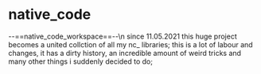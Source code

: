 # native_code
--==native_code_workspace==--\n
since 11.05.2021 this huge project becomes a united collction of
all my nc_ libraries;
this is a lot of labour and changes, it has a dirty history,
an incredible amount of weird tricks and many other things i suddenly decided to do;